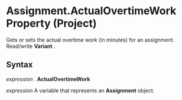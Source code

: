 
# Assignment.ActualOvertimeWork Property (Project)

Gets or sets the actual overtime work (in minutes) for an assignment. Read/write  **Variant** .


## Syntax

 _expression_ . **ActualOvertimeWork**

 _expression_ A variable that represents an **Assignment** object.

